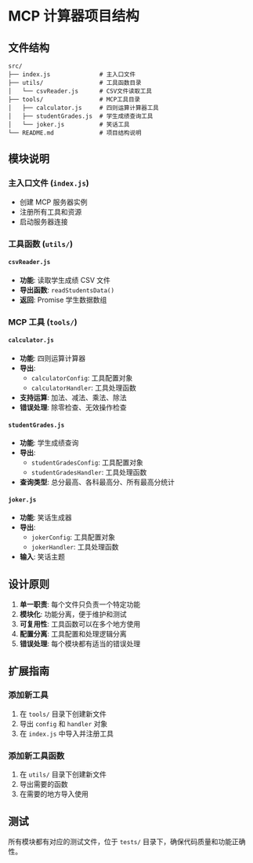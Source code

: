 # MCP 计算器项目结构

## 文件结构

```
src/
├── index.js              # 主入口文件
├── utils/                # 工具函数目录
│   └── csvReader.js      # CSV文件读取工具
├── tools/                # MCP工具目录
│   ├── calculator.js     # 四则运算计算器工具
│   ├── studentGrades.js  # 学生成绩查询工具
│   └── joker.js          # 笑话工具
└── README.md             # 项目结构说明
```

## 模块说明

### 主入口文件 (`index.js`)

- 创建 MCP 服务器实例
- 注册所有工具和资源
- 启动服务器连接

### 工具函数 (`utils/`)

#### `csvReader.js`

- **功能**: 读取学生成绩 CSV 文件
- **导出函数**: `readStudentsData()`
- **返回**: Promise<Array> 学生数据数组

### MCP 工具 (`tools/`)

#### `calculator.js`

- **功能**: 四则运算计算器
- **导出**:
  - `calculatorConfig`: 工具配置对象
  - `calculatorHandler`: 工具处理函数
- **支持运算**: 加法、减法、乘法、除法
- **错误处理**: 除零检查、无效操作检查

#### `studentGrades.js`

- **功能**: 学生成绩查询
- **导出**:
  - `studentGradesConfig`: 工具配置对象
  - `studentGradesHandler`: 工具处理函数
- **查询类型**: 总分最高、各科最高分、所有最高分统计

#### `joker.js`

- **功能**: 笑话生成器
- **导出**:
  - `jokerConfig`: 工具配置对象
  - `jokerHandler`: 工具处理函数
- **输入**: 笑话主题

## 设计原则

1. **单一职责**: 每个文件只负责一个特定功能
2. **模块化**: 功能分离，便于维护和测试
3. **可复用性**: 工具函数可以在多个地方使用
4. **配置分离**: 工具配置和处理逻辑分离
5. **错误处理**: 每个模块都有适当的错误处理

## 扩展指南

### 添加新工具

1. 在 `tools/` 目录下创建新文件
2. 导出 `config` 和 `handler` 对象
3. 在 `index.js` 中导入并注册工具

### 添加新工具函数

1. 在 `utils/` 目录下创建新文件
2. 导出需要的函数
3. 在需要的地方导入使用

## 测试

所有模块都有对应的测试文件，位于 `tests/` 目录下，确保代码质量和功能正确性。
